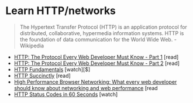 # Learn HTTP/networks

> The Hypertext Transfer Protocol (HTTP) is an application protocol for distributed, collaborative, hypermedia information systems. HTTP is the foundation of data communication for the World Wide Web. - Wikipedia

* [HTTP: The Protocol Every Web Developer Must Know - Part 1](http://code.tutsplus.com/tutorials/http-the-protocol-every-web-developer-must-know-part-1--net-31177) [read]
* [HTTP: The Protocol Every Web Developer Must Know - Part 2](http://code.tutsplus.com/tutorials/http-the-protocol-every-web-developer-must-know-part-2--net-31155) [read]
* [HTTP Fundamentals](http://www.pluralsight.com/courses/xhttp-fund) [watch][$]
* [HTTP Succinctly](http://code.tutsplus.com/series/http-succinctly--net-33683) [read]
* [High Performance Browser Networking: What every web developer should know about networking and web performance](http://www.amazon.com/High-Performance-Browser-Networking-performance/dp/1449344763) [read
* [HTTP Status Codes in 60 Seconds](http://webdesign.tutsplus.com/tutorials/http-status-codes-in-60-seconds--cms-24317) [watch]